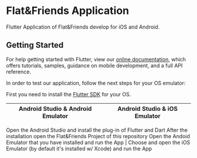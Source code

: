 # Flat&Friends Application

Flutter Application of Flat&Friends develop for iOS and Android.

## Getting Started

For help getting started with Flutter, view our
[online documentation](https://flutter.dev/docs), which offers tutorials,
samples, guidance on mobile development, and a full API reference.

In order to test our application, follow the next steps for your OS emulator:

First you need to install the [Flutter SDK](https://flutter-es.io/docs/get-started/install) for your OS.

Android Studio & Android Emulator | Android Studio & iOS Emulator
------------ | -------------
 Open the Android Studio and install the plug-in of Flutter and Dart
 After the installation open the Flat&Friends Project of this repository
 Open the Andoid Emulator that you have installed and run the App | Choose and open the iOS Emulator (by default it's installed w/ Xcode) and run the App